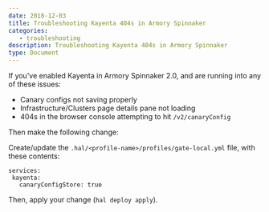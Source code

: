 ```yaml
---
date: 2018-12-03
title: Troubleshooting Kayenta 404s in Armory Spinnaker
categories:
   - troubleshooting
description: Troubleshooting Kayenta 404s in Armory Spinnaker
type: Document
---
```


If you've enabled Kayenta in Armory Spinnaker 2.0, and are running into any of these issues:
* Canary configs not saving properly
* Infrastructure/Clusters page details pane not loading
* 404s in the browser console attempting to hit `/v2/canaryConfig`

Then make the following change:

Create/update the `.hal/<profile-name>/profiles/gate-local.yml` file, with these contents:
```
services:
 kayenta:
   canaryConfigStore: true
```

Then, apply your change (`hal deploy apply`).
